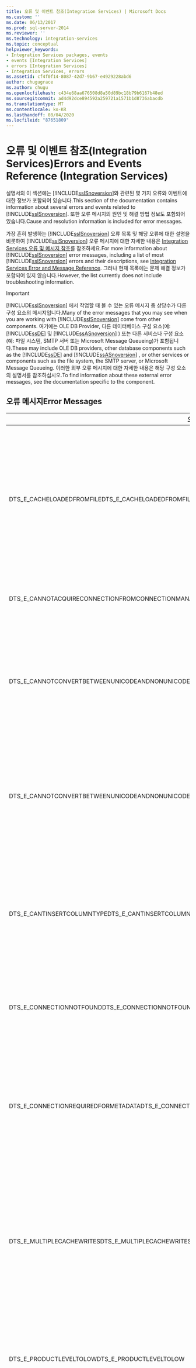```yaml
---
title: 오류 및 이벤트 참조(Integration Services) | Microsoft Docs
ms.custom: ''
ms.date: 06/13/2017
ms.prod: sql-server-2014
ms.reviewer: ''
ms.technology: integration-services
ms.topic: conceptual
helpviewer_keywords:
- Integration Services packages, events
- events [Integration Services]
- errors [Integration Services]
- Integration Services, errors
ms.assetid: cf4f0f14-8087-42d7-9b67-e4929228abd6
author: chugugrace
ms.author: chugu
ms.openlocfilehash: c434e68aa676508d8a50d89bc18b79b6167b48ed
ms.sourcegitcommit: ad4d92dce894592a259721a1571b1d8736abacdb
ms.translationtype: MT
ms.contentlocale: ko-KR
ms.lasthandoff: 08/04/2020
ms.locfileid: "87651809"
---
```

# <a name="errors-and-events-reference-integration-services"></a><span data-ttu-id="c5216-102">오류 및 이벤트 참조(Integration Services)</span><span class="sxs-lookup"><span data-stu-id="c5216-102">Errors and Events Reference (Integration Services)</span></span>
  <span data-ttu-id="c5216-103">설명서의 이 섹션에는 [!INCLUDE[ssISnoversion](../includes/ssisnoversion-md.md)]와 관련된 몇 가지 오류와 이벤트에 대한 정보가 포함되어 있습니다.</span><span class="sxs-lookup"><span data-stu-id="c5216-103">This section of the documentation contains information about several errors and events related to [!INCLUDE[ssISnoversion](../includes/ssisnoversion-md.md)].</span></span> <span data-ttu-id="c5216-104">또한 오류 메시지의 원인 및 해결 방법 정보도 포함되어 있습니다.</span><span class="sxs-lookup"><span data-stu-id="c5216-104">Cause and resolution information is included for error messages.</span></span>  
  
 <span data-ttu-id="c5216-105">가장 흔히 발생하는 [!INCLUDE[ssISnoversion](../includes/ssisnoversion-md.md)] 오류 목록 및 해당 오류에 대한 설명을 비롯하여 [!INCLUDE[ssISnoversion](../includes/ssisnoversion-md.md)] 오류 메시지에 대한 자세한 내용은 [Integration Services 오류 및 메시지 참조](../../2014/integration-services/integration-services-error-and-message-reference.md)를 참조하세요.</span><span class="sxs-lookup"><span data-stu-id="c5216-105">For more information about [!INCLUDE[ssISnoversion](../includes/ssisnoversion-md.md)] error messages, including a list of most [!INCLUDE[ssISnoversion](../includes/ssisnoversion-md.md)] errors and their descriptions, see [Integration Services Error and Message Reference](../../2014/integration-services/integration-services-error-and-message-reference.md).</span></span> <span data-ttu-id="c5216-106">그러나 현재 목록에는 문제 해결 정보가 포함되어 있지 않습니다.</span><span class="sxs-lookup"><span data-stu-id="c5216-106">However, the list currently does not include troubleshooting information.</span></span>  
  
> [!IMPORTANT]  
>  <span data-ttu-id="c5216-107">[!INCLUDE[ssISnoversion](../includes/ssisnoversion-md.md)] 에서 작업할 때 볼 수 있는 오류 메시지 중 상당수가 다른 구성 요소의 메시지입니다.</span><span class="sxs-lookup"><span data-stu-id="c5216-107">Many of the error messages that you may see when you are working with [!INCLUDE[ssISnoversion](../includes/ssisnoversion-md.md)] come from other components.</span></span> <span data-ttu-id="c5216-108">여기에는 OLE DB Provider, 다른 데이터베이스 구성 요소(예: [!INCLUDE[ssDE](../includes/ssde-md.md)] 및 [!INCLUDE[ssASnoversion](../includes/ssasnoversion-md.md)] ) 또는 다른 서비스나 구성 요소(예: 파일 시스템, SMTP 서버 또는 Microsoft Message Queueing)가 포함됩니다.</span><span class="sxs-lookup"><span data-stu-id="c5216-108">These may include OLE DB providers, other database components such as the [!INCLUDE[ssDE](../includes/ssde-md.md)] and [!INCLUDE[ssASnoversion](../includes/ssasnoversion-md.md)] , or other services or components such as the file system, the SMTP server, or Microsoft Message Queueing.</span></span> <span data-ttu-id="c5216-109">이러한 외부 오류 메시지에 대한 자세한 내용은 해당 구성 요소의 설명서를 참조하십시오.</span><span class="sxs-lookup"><span data-stu-id="c5216-109">To find information about these external error messages, see the documentation specific to the component.</span></span>  
  
## <a name="error-messages"></a><span data-ttu-id="c5216-110">오류 메시지</span><span class="sxs-lookup"><span data-stu-id="c5216-110">Error Messages</span></span>  
  
|<span data-ttu-id="c5216-111">오류의 심볼 이름</span><span class="sxs-lookup"><span data-stu-id="c5216-111">Symbolic name of error</span></span>|<span data-ttu-id="c5216-112">Description</span><span class="sxs-lookup"><span data-stu-id="c5216-112">Description</span></span>|  
|----------------------------|-----------------|  
|<span data-ttu-id="c5216-113">DTS_E_CACHELOADEDFROMFILE</span><span class="sxs-lookup"><span data-stu-id="c5216-113">DTS_E_CACHELOADEDFROMFILE</span></span>|<span data-ttu-id="c5216-114">캐시 변환이 메모리 내 캐시에 데이터를 쓰려고 하고 있기 때문에 패키지를 실행할 수 없음을 나타냅니다.</span><span class="sxs-lookup"><span data-stu-id="c5216-114">Indicates that the package cannot run because a Cache Transform transformation is trying to write data to the in-memory cache.</span></span> <span data-ttu-id="c5216-115">그러나 캐시 연결 관리자가 메모리 내 캐시에 캐시 파일을 이미 로드했습니다.</span><span class="sxs-lookup"><span data-stu-id="c5216-115">However, a Cache connection manager has already loaded a cache file into the in-memory cache.</span></span>|  
|<span data-ttu-id="c5216-116">DTS_E_CANNOTACQUIRECONNECTIONFROMCONNECTIONMANAGER</span><span class="sxs-lookup"><span data-stu-id="c5216-116">DTS_E_CANNOTACQUIRECONNECTIONFROMCONNECTIONMANAGER</span></span>|<span data-ttu-id="c5216-117">지정한 연결이 실패하여 패키지를 실행할 수 없음을 나타냅니다.</span><span class="sxs-lookup"><span data-stu-id="c5216-117">Indicates that the package cannot run because a specified connection failed.</span></span>|  
|<span data-ttu-id="c5216-118">DTS_E_CANNOTCONVERTBETWEENUNICODEANDNONUNICODESTRINGCOLUMN</span><span class="sxs-lookup"><span data-stu-id="c5216-118">DTS_E_CANNOTCONVERTBETWEENUNICODEANDNONUNICODESTRINGCOLUMN</span></span>|<span data-ttu-id="c5216-119">데이터 흐름 구성 요소가 해당 열에 비유니코드 문자열 데이터를 필요로 하는 다른 구성 요소에 유니코드 문자열 데이터를 전달하거나 그 반대 작업을 시도하고 있음을 나타냅니다.</span><span class="sxs-lookup"><span data-stu-id="c5216-119">Indicates that a data flow component is trying to pass Unicode string data to another component that expects non-Unicode string data in the corresponding column, or vice versa.</span></span>|  
|<span data-ttu-id="c5216-120">DTS_E_CANNOTCONVERTBETWEENUNICODEANDNONUNICODESTRINGCOLUMNS</span><span class="sxs-lookup"><span data-stu-id="c5216-120">DTS_E_CANNOTCONVERTBETWEENUNICODEANDNONUNICODESTRINGCOLUMNS</span></span>|<span data-ttu-id="c5216-121">데이터 흐름 구성 요소가 해당 열에 비유니코드 문자열 데이터를 필요로 하는 다른 구성 요소에 유니코드 문자열 데이터를 전달하거나 그 반대 작업을 시도하고 있음을 나타냅니다.</span><span class="sxs-lookup"><span data-stu-id="c5216-121">Indicates that a data flow component is trying to pass Unicode string data to another component that expects non-Unicode string data in the corresponding column, or vice versa.</span></span>|  
|<span data-ttu-id="c5216-122">DTS_E_CANTINSERTCOLUMNTYPE</span><span class="sxs-lookup"><span data-stu-id="c5216-122">DTS_E_CANTINSERTCOLUMNTYPE</span></span>|<span data-ttu-id="c5216-123">[!INCLUDE[ssISnoversion](../includes/ssisnoversion-md.md)] 열 데이터 형식과 데이터베이스 열 데이터 형식 간의 변환이 지원되지 않으므로 데이터베이스 테이블에 열을 추가할 수 없음을 나타냅니다.</span><span class="sxs-lookup"><span data-stu-id="c5216-123">Indicates that the column cannot be added to the database table because the conversion between the [!INCLUDE[ssISnoversion](../includes/ssisnoversion-md.md)] column data type and the database column data type is not supported.</span></span>|  
|<span data-ttu-id="c5216-124">DTS_E_CONNECTIONNOTFOUND</span><span class="sxs-lookup"><span data-stu-id="c5216-124">DTS_E_CONNECTIONNOTFOUND</span></span>|<span data-ttu-id="c5216-125">지정한 연결 관리자를 찾을 수 없어서 패키지를 실행할 수 없음을 나타냅니다.</span><span class="sxs-lookup"><span data-stu-id="c5216-125">Indicates that the package cannot run because the specified connection manager cannot be found.</span></span>|  
|<span data-ttu-id="c5216-126">DTS_E_CONNECTIONREQUIREDFORMETADATA</span><span class="sxs-lookup"><span data-stu-id="c5216-126">DTS_E_CONNECTIONREQUIREDFORMETADATA</span></span>|<span data-ttu-id="c5216-127">[!INCLUDE[ssIS](../includes/ssis-md.md)] 디자이너에서 원본이나 대상에 대한 새 메타데이터 또는 업데이트된 메타데이터를 검색하기 위해 데이터 원본에 연결해야 하지만 해당 데이터 원본에 연결할 수 없음을 나타냅니다.</span><span class="sxs-lookup"><span data-stu-id="c5216-127">Indicates that [!INCLUDE[ssIS](../includes/ssis-md.md)] Designer must connect to a data source to retrieve new or updated metadata for a source or destination, and that it is unable to connect to the data source.</span></span>|  
|<span data-ttu-id="c5216-128">DTS_E_MULTIPLECACHEWRITES</span><span class="sxs-lookup"><span data-stu-id="c5216-128">DTS_E_MULTIPLECACHEWRITES</span></span>|<span data-ttu-id="c5216-129">캐시 변환이 메모리 내 캐시에 데이터를 쓰려고 하고 있기 때문에 패키지를 실행할 수 없음을 나타냅니다.</span><span class="sxs-lookup"><span data-stu-id="c5216-129">Indicates that the package cannot run because a Cache Transform transformation is trying to write data to the in-memory cache.</span></span> <span data-ttu-id="c5216-130">그러나 다른 캐시 변환이 메모리 내 캐시에 데이터를 이미 썼습니다.</span><span class="sxs-lookup"><span data-stu-id="c5216-130">However, another Cache Transform transformation has already written to the in-memory cache.</span></span>|  
|<span data-ttu-id="c5216-131">DTS_E_PRODUCTLEVELTOLOW</span><span class="sxs-lookup"><span data-stu-id="c5216-131">DTS_E_PRODUCTLEVELTOLOW</span></span>|<span data-ttu-id="c5216-132">적절한 [!INCLUDE[ssNoVersion](../includes/ssnoversion-md.md)] [!INCLUDE[ssISnoversion](../includes/ssisnoversion-md.md)] 버전이 설치되어 있지 않으므로 패키지를 실행할 수 없음을 나타냅니다.</span><span class="sxs-lookup"><span data-stu-id="c5216-132">Indicates that the package cannot run because the appropriate version of [!INCLUDE[ssNoVersion](../includes/ssnoversion-md.md)] [!INCLUDE[ssISnoversion](../includes/ssisnoversion-md.md)] is not installed.</span></span>|  
|<span data-ttu-id="c5216-133">DTS_E_READNOTFILLEDCACHE</span><span class="sxs-lookup"><span data-stu-id="c5216-133">DTS_E_READNOTFILLEDCACHE</span></span>|<span data-ttu-id="c5216-134">캐시 변환이 메모리 내 캐시에 데이터를 쓰는 동안 조회 변환이 메모리 내 캐시에서 데이터를 읽으려고 하고 있음을 나타냅니다.</span><span class="sxs-lookup"><span data-stu-id="c5216-134">Indicates that a Lookup transformation is trying to read data from the in-memory cache at the same time that a Cache Transform transformation is writing data to the cache.</span></span>|  
|<span data-ttu-id="c5216-135">DTS_E_UNPROTECTXMLFAILED</span><span class="sxs-lookup"><span data-stu-id="c5216-135">DTS_E_UNPROTECTXMLFAILED</span></span>|<span data-ttu-id="c5216-136">시스템에서 보호된 XML 노드를 해독하지 않았음을 나타냅니다.</span><span class="sxs-lookup"><span data-stu-id="c5216-136">Indicates that the system did not decrypt a protected XML node.</span></span>|  
|<span data-ttu-id="c5216-137">DTS_E_WRITEWHILECACHEINUSE</span><span class="sxs-lookup"><span data-stu-id="c5216-137">DTS_E_WRITEWHILECACHEINUSE</span></span>|<span data-ttu-id="c5216-138">조회 변환이 메모리 내 캐시에서 데이터를 읽는 동안 캐시 변환이 메모리 내 캐시에 데이터를 쓰려고 하고 있음을 나타냅니다.</span><span class="sxs-lookup"><span data-stu-id="c5216-138">Indicates that a Cache Transform transformation is trying to write data to the in-memory cache at the same time that a Lookup transformation is reading data from the in-memory cache.</span></span>|  
|<span data-ttu-id="c5216-139">DTS_W_EXTERNALMETADATACOLUMNSOUTOFSYNC</span><span class="sxs-lookup"><span data-stu-id="c5216-139">DTS_W_EXTERNALMETADATACOLUMNSOUTOFSYNC</span></span>|<span data-ttu-id="c5216-140">데이터 원본의 열 메타데이터가 데이터 원본에 연결된 원본 또는 대상 구성 요소의 열 메타데이터와 일치하지 않음을 나타냅니다.</span><span class="sxs-lookup"><span data-stu-id="c5216-140">Indicates that the column metadata in the data source does not match the column metadata in the source or destination component that is connected to the data source.</span></span>|  
  
## <a name="events-sqlispackage"></a><span data-ttu-id="c5216-141">이벤트(SQLISPackage)</span><span class="sxs-lookup"><span data-stu-id="c5216-141">Events (SQLISPackage)</span></span>  
 <span data-ttu-id="c5216-142">자세한 내용은 [Integration Services 패키지에서 기록하는 이벤트](performance/events-logged-by-an-integration-services-package.md)를 참조하세요.</span><span class="sxs-lookup"><span data-stu-id="c5216-142">For more information, see [Events Logged by an Integration Services Package](performance/events-logged-by-an-integration-services-package.md).</span></span>  
  
|<span data-ttu-id="c5216-143">행사</span><span class="sxs-lookup"><span data-stu-id="c5216-143">Event</span></span>|<span data-ttu-id="c5216-144">Description</span><span class="sxs-lookup"><span data-stu-id="c5216-144">Description</span></span>|  
|-----------|-----------------|  
|<span data-ttu-id="c5216-145">SQLISPackage_12288</span><span class="sxs-lookup"><span data-stu-id="c5216-145">SQLISPackage_12288</span></span>|<span data-ttu-id="c5216-146">패키지가 시작되었음을 나타냅니다.</span><span class="sxs-lookup"><span data-stu-id="c5216-146">Indicates that a package started.</span></span>|  
|<span data-ttu-id="c5216-147">SQLISPackage_12289</span><span class="sxs-lookup"><span data-stu-id="c5216-147">SQLISPackage_12289</span></span>|<span data-ttu-id="c5216-148">패키지가 성공적으로 실행되었음을 나타냅니다.</span><span class="sxs-lookup"><span data-stu-id="c5216-148">Indicates that a package has finished running successfully.</span></span>|  
|<span data-ttu-id="c5216-149">SQLISPACKAGE_12291</span><span class="sxs-lookup"><span data-stu-id="c5216-149">SQLISPACKAGE_12291</span></span>|<span data-ttu-id="c5216-150">패키지가 실행을 완료하지 못하고 중지되었음을 나타냅니다.</span><span class="sxs-lookup"><span data-stu-id="c5216-150">Indicates that a package was unable to finish running and has stopped.</span></span>|  
|<span data-ttu-id="c5216-151">SQLISPackage_12546</span><span class="sxs-lookup"><span data-stu-id="c5216-151">SQLISPackage_12546</span></span>|<span data-ttu-id="c5216-152">패키지의 태스크 또는 기타 실행 파일이 작업을 완료했음을 나타냅니다.</span><span class="sxs-lookup"><span data-stu-id="c5216-152">Indicates that a task or other executable in a package has finished its work.</span></span>|  
|<span data-ttu-id="c5216-153">SQLISPackage_12549</span><span class="sxs-lookup"><span data-stu-id="c5216-153">SQLISPackage_12549</span></span>|<span data-ttu-id="c5216-154">패키지에서 경고 메시지가 발생했음을 나타냅니다.</span><span class="sxs-lookup"><span data-stu-id="c5216-154">Indicates that a warning message was raised in a package.</span></span>|  
|<span data-ttu-id="c5216-155">SQLISPackage_12550</span><span class="sxs-lookup"><span data-stu-id="c5216-155">SQLISPackage_12550</span></span>|<span data-ttu-id="c5216-156">패키지에서 오류 메시지가 발생했음을 나타냅니다.</span><span class="sxs-lookup"><span data-stu-id="c5216-156">Indicates that an error message was raised in a package.</span></span>|  
|<span data-ttu-id="c5216-157">SQLISPackage_12551</span><span class="sxs-lookup"><span data-stu-id="c5216-157">SQLISPackage_12551</span></span>|<span data-ttu-id="c5216-158">패키지가 작업을 완료하지 못하고 중지되었음을 나타냅니다.</span><span class="sxs-lookup"><span data-stu-id="c5216-158">Indicates that a package did not finish its work and stopped.</span></span>|  
|<span data-ttu-id="c5216-159">SQLISPackage_12557</span><span class="sxs-lookup"><span data-stu-id="c5216-159">SQLISPackage_12557</span></span>|<span data-ttu-id="c5216-160">패키지가 실행되었음을 나타냅니다.</span><span class="sxs-lookup"><span data-stu-id="c5216-160">Indicates that a package has finished running.</span></span>|  
  
## <a name="events-sqlisservice"></a><span data-ttu-id="c5216-161">이벤트(SQLISService)</span><span class="sxs-lookup"><span data-stu-id="c5216-161">Events (SQLISService)</span></span>  
 <span data-ttu-id="c5216-162">자세한 내용은 [Integration Services 서비스에서 기록하는 이벤트](service/events-logged-by-the-integration-services-service.md)를 참조하세요.</span><span class="sxs-lookup"><span data-stu-id="c5216-162">For more information, see [Events Logged by the Integration Services Service](service/events-logged-by-the-integration-services-service.md).</span></span>  
  
|<span data-ttu-id="c5216-163">행사</span><span class="sxs-lookup"><span data-stu-id="c5216-163">Event</span></span>|<span data-ttu-id="c5216-164">Description</span><span class="sxs-lookup"><span data-stu-id="c5216-164">Description</span></span>|  
|-----------|-----------------|  
|<span data-ttu-id="c5216-165">SQLISService_256</span><span class="sxs-lookup"><span data-stu-id="c5216-165">SQLISService_256</span></span>|<span data-ttu-id="c5216-166">시비스가 시작되려고 함을 나타냅니다.</span><span class="sxs-lookup"><span data-stu-id="c5216-166">Indicates that the service is about to start.</span></span>|  
|<span data-ttu-id="c5216-167">SQLISService_257</span><span class="sxs-lookup"><span data-stu-id="c5216-167">SQLISService_257</span></span>|<span data-ttu-id="c5216-168">시비스가 시작되었음을 나타냅니다.</span><span class="sxs-lookup"><span data-stu-id="c5216-168">Indicates that the service has started.</span></span>|  
|<span data-ttu-id="c5216-169">SQLISService_258</span><span class="sxs-lookup"><span data-stu-id="c5216-169">SQLISService_258</span></span>|<span data-ttu-id="c5216-170">시비스가 중지되려고 함을 나타냅니다.</span><span class="sxs-lookup"><span data-stu-id="c5216-170">Indicates that the service is about to stop.</span></span>|  
|<span data-ttu-id="c5216-171">SQLISService_259</span><span class="sxs-lookup"><span data-stu-id="c5216-171">SQLISService_259</span></span>|<span data-ttu-id="c5216-172">시비스가 중지되었음을 나타냅니다.</span><span class="sxs-lookup"><span data-stu-id="c5216-172">Indicates that the service has stopped.</span></span>|  
|<span data-ttu-id="c5216-173">SQLISService_260</span><span class="sxs-lookup"><span data-stu-id="c5216-173">SQLISService_260</span></span>|<span data-ttu-id="c5216-174">서비스를 시작하려고 했지만 시작하지 못했음을 나타냅니다.</span><span class="sxs-lookup"><span data-stu-id="c5216-174">Indicates that the service tried to start, but could not.</span></span>|  
|<span data-ttu-id="c5216-175">SQLISService_272</span><span class="sxs-lookup"><span data-stu-id="c5216-175">SQLISService_272</span></span>|<span data-ttu-id="c5216-176">구성 파일이 지정된 위치에 없음을 나타냅니다.</span><span class="sxs-lookup"><span data-stu-id="c5216-176">Indicates that the configuration file does not exist at the specified location.</span></span>|  
|<span data-ttu-id="c5216-177">SQLISService_273</span><span class="sxs-lookup"><span data-stu-id="c5216-177">SQLISService_273</span></span>|<span data-ttu-id="c5216-178">구성 파일을 읽을 수 없거나 구성 파일이 유효하지 않음을 나타냅니다.</span><span class="sxs-lookup"><span data-stu-id="c5216-178">Indicates that the configuration file could not be read or is not valid.</span></span>|  
|<span data-ttu-id="c5216-179">SQLISService_274</span><span class="sxs-lookup"><span data-stu-id="c5216-179">SQLISService_274</span></span>|<span data-ttu-id="c5216-180">구성 파일의 위치가 포함된 레지스트리 항목이 없거나 비어 있음을 나타냅니다.</span><span class="sxs-lookup"><span data-stu-id="c5216-180">Indicates that the registry entry that contains the location of the configuration file does not exist or is empty.</span></span>|  
  
## <a name="see-also"></a><span data-ttu-id="c5216-181">참고 항목</span><span class="sxs-lookup"><span data-stu-id="c5216-181">See Also</span></span>  
 [<span data-ttu-id="c5216-182">Integration Services 오류 및 메시지 참조</span><span class="sxs-lookup"><span data-stu-id="c5216-182">Integration Services Error and Message Reference</span></span>](../../2014/integration-services/integration-services-error-and-message-reference.md)  
  
  
